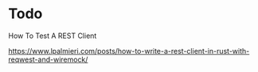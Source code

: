 # Todo

How To Test A REST Client

https://www.lpalmieri.com/posts/how-to-write-a-rest-client-in-rust-with-reqwest-and-wiremock/
